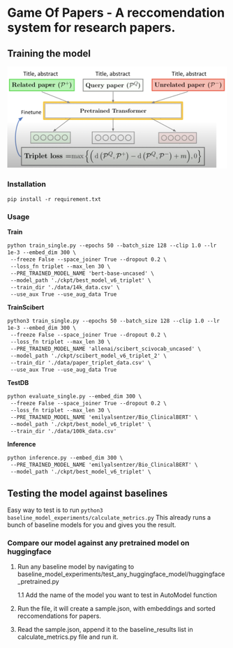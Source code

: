 # Game Of Papers - A reccomendation system for research papers.

## Training the model

![Overview](./bert-based-triplet/asset/finetune.png)

### Installation
    pip install -r requirement.txt

### Usage

**Train**
```
python train_single.py --epochs 50 --batch_size 128 --clip 1.0 --lr 1e-3 --embed_dim 300 \
 --freeze False --space_joiner True --dropout 0.2 \
 --loss_fn triplet --max_len 30 \
 --PRE_TRAINED_MODEL_NAME 'bert-base-uncased' \
 --model_path './ckpt/best_model_v6_triplet' \
 --train_dir './data/14k_data.csv' \
 --use_aux True --use_aug_data True
```

**TrainScibert**
```
python3 train_single.py --epochs 50 --batch_size 128 --clip 1.0 --lr 1e-3 --embed_dim 300 \
 --freeze False --space_joiner True --dropout 0.2 \
 --loss_fn triplet --max_len 30 \
 --PRE_TRAINED_MODEL_NAME 'allenai/scibert_scivocab_uncased' \
 --model_path './ckpt/scibert_model_v6_triplet_2' \
 --train_dir './data/paper_triplet_data.csv' \
 --use_aux True --use_aug_data True
```

**TestDB**
```
python evaluate_single.py --embed_dim 300 \
 --freeze False --space_joiner True --dropout 0.2 \
 --loss_fn triplet --max_len 30 \
 --PRE_TRAINED_MODEL_NAME 'emilyalsentzer/Bio_ClinicalBERT' \
 --model_path './ckpt/best_model_v6_triplet' \
 --train_dir './data/100k_data.csv'
```



**Inference**
```
python inference.py --embed_dim 300 \
 --PRE_TRAINED_MODEL_NAME 'emilyalsentzer/Bio_ClinicalBERT' \
 --model_path './ckpt/best_model_v6_triplet' \
```


## Testing the model against baselines
Easy way to test is to run ```python3 baseline_model_experiments/calculate_metrics.py```
This already runs a bunch of baseline models for you and gives you the result.

### Compare our model against any pretrained model on huggingface

1. Run any baseline model by navigating to baseline_model_experiments/test_any_huggingface_model/huggingface_pretrained.py 

    1.1 Add the name of the model you want to test in AutoModel function 
2. Run the file, it will create a sample.json, with embeddings and sorted reccomendations for papers. 
3. Read the sample.json, append it to the baseline_results list in calculate_metrics.py file and run it. 


